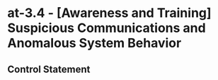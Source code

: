 # at-3.4 - \[Awareness and Training\] Suspicious Communications and Anomalous System Behavior

## Control Statement
